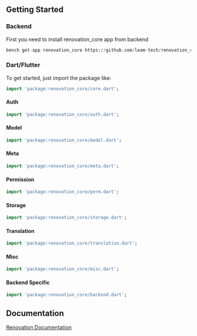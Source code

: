 ## Getting Started

### Backend
First you need to install renovation_core app from backend 
```python
bench get-app renovation_core https://github.com/leam-tech/renovation_core.git 
```   

### Dart/Flutter
To get started, just import the package like:
```dart
import 'package:renovation_core/core.dart';
```    

#### Auth

```dart
import 'package:renovation_core/auth.dart';
```

#### Model

```dart
import 'package:renovation_core/model.dart';
```  

#### Meta
```dart
import 'package:renovation_core/meta.dart';
```

#### Permission
```dart
import 'package:renovation_core/perm.dart';
```

#### Storage

```dart
import 'package:renovation_core/storage.dart';
```

#### Translation
```dart
import 'package:renovation_core/translation.dart';
```

#### Misc
```dart
import 'package:renovation_core/misc.dart';
```

#### Backend Specific
```dart
import 'package:renovation_core/backend.dart';
```



## Documentation 

[Renovation Documentation](https://renovation.leam.dev/)

